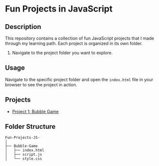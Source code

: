 # Fun Projects in JavaScript

## Description

This repository contains a collection of fun JavaScript projects that I made through my learning path. Each project is organized in its own folder.

1. Navigate to the project folder you want to explore.

## Usage

Navigate to the specific project folder and open the `index.html` file in your browser to see the project in action.

## Projects

- [Project 1: Bubble Game](Bubble%20Game%20JS/)
  
## Folder Structure

```plaintext
Fun-Projects-JS-
│
├── Bubble-Game
│   ├── index.html
│   ├── script.js
│   └── style.css

